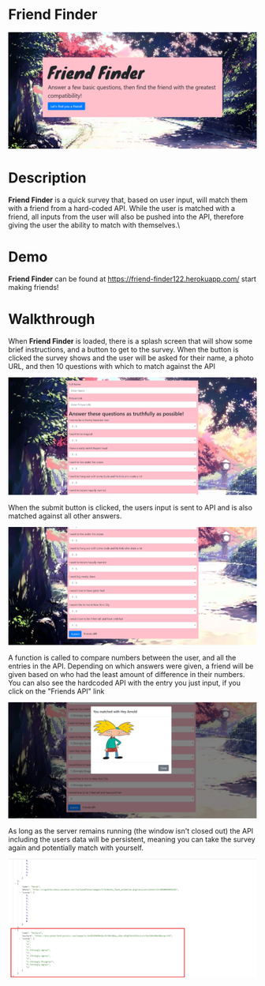 # Friend Finder

![friend finder homepage](/app/public/images/friend.png)

# Description

 **Friend Finder** is a quick survey that, based on user input, will match them with a friend from a hard-coded API. While the user is matched with a friend, all inputs from the user will also be pushed into the API, therefore giving the user the ability to match with themselves.\

# Demo 

**Friend Finder** can be found at https://friend-finder122.herokuapp.com/ start making friends!

# Walkthrough

When **Friend Finder** is loaded, there is a splash screen that will show some brief instructions, and a button to get to the survey. When the button is clicked the survey shows and the user will be asked for their name, a photo URL, and then 10 questions with which to match against the API

 ![survery](/app/public/images/friend2.png)

 When the submit button is clicked, the users input is sent to API and is also matched against all other answers. 
 
 ![survey](/app/public/images/friend3.png)
 
 A function is called to compare numbers between the user, and all the entries in the API. Depending on which answers were given, a friend will be given based on who had the least amount of difference in their numbers. You can also see the hardcoded API with the entry you just input, if you click on the "Friends API" link

 ![model screen](/app/public/images/friend4.png)

 As long as the server remains running (the window isn't closed out) the API including the users data will be persistent, meaning you can take the survey again and potentially match with yourself. 

 ![API](/app/public/images/friend5.png)


